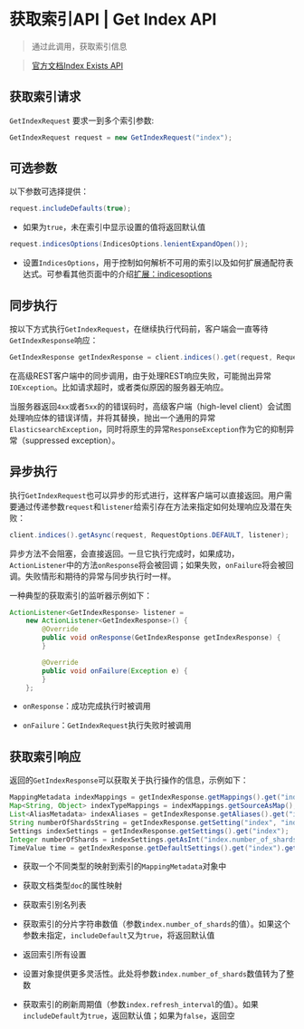 # 获取索引API | Get Index API

> 通过此调用，获取索引信息

> [官方文档Index Exists API](https://www.elastic.co/guide/en/elasticsearch/client/java-rest/current/java-rest-high-get-index.html)

## 获取索引请求

`GetIndexRequest` 要求一到多个索引参数:

```java
GetIndexRequest request = new GetIndexRequest("index");
```

## 可选参数

以下参数可选择提供：

```java
request.includeDefaults(true);
```

- 如果为`true`，未在索引中显示设置的值将返回默认值

```java
request.indicesOptions(IndicesOptions.lenientExpandOpen());
```

- 设置`IndicesOptions`，用于控制如何解析不可用的索引以及如何扩展通配符表达式。可参看其他页面中的介绍[扩展：indicesoptions](apis/index/index_exists?id=扩展：indicesoptions)

## 同步执行

按以下方式执行`GetIndexRequest`，在继续执行代码前，客户端会一直等待`GetIndexResponse`响应：

```java
GetIndexResponse getIndexResponse = client.indices().get(request, RequestOptions.DEFAULT);
```

在高级REST客户端中的同步调用，由于处理REST响应失败，可能抛出异常`IOException`。比如请求超时，或者类似原因的服务器无响应。

当服务器返回`4xx`或者`5xx`的的错误码时，高级客户端（high-level client）会试图处理响应体的错误详情，并将其替换，抛出一个通用的异常`ElasticsearchException`，同时将原生的异常`ResponseException`作为它的抑制异常（suppressed exception）。

## 异步执行

执行`GetIndexRequest`也可以异步的形式进行，这样客户端可以直接返回。用户需要通过传递参数`request`和`listener`给索引存在方法来指定如何处理响应及潜在失败：

```java
client.indices().getAsync(request, RequestOptions.DEFAULT, listener);
```

异步方法不会阻塞，会直接返回。一旦它执行完成时，如果成功，`ActionListener`中的方法`onResponse`将会被回调；如果失败，`onFailure`将会被回调。失败情形和期待的异常与同步执行时一样。

一种典型的获取索引的监听器示例如下：

```java
ActionListener<GetIndexResponse> listener =
    new ActionListener<GetIndexResponse>() {
        @Override
        public void onResponse(GetIndexResponse getIndexResponse) {
        }

        @Override
        public void onFailure(Exception e) {
        }
    };
```

- `onResponse`：成功完成执行时被调用

- `onFailure`：`GetIndexRequest`执行失败时被调用

## 获取索引响应

返回的`GetIndexResponse`可以获取关于执行操作的信息，示例如下：

```java
MappingMetadata indexMappings = getIndexResponse.getMappings().get("index");
Map<String, Object> indexTypeMappings = indexMappings.getSourceAsMap();
List<AliasMetadata> indexAliases = getIndexResponse.getAliases().get("index");
String numberOfShardsString = getIndexResponse.getSetting("index", "index.number_of_shards");
Settings indexSettings = getIndexResponse.getSettings().get("index");
Integer numberOfShards = indexSettings.getAsInt("index.number_of_shards", null);
TimeValue time = getIndexResponse.getDefaultSettings().get("index").getAsTime("index.refresh_interval", null);
```

- 获取一个不同类型的映射到索引的`MappingMetadata`对象中

- 获取文档类型`doc`的属性映射

- 获取索引别名列表

- 获取索引的分片字符串数值（参数`index.number_of_shards`的值）。如果这个参数未指定，`includeDefault`又为`true`，将返回默认值

- 返回索引所有设置

- 设置对象提供更多灵活性。此处将参数`index.number_of_shards`数值转为了整数

- 获取索引的刷新周期值（参数`index.refresh_interval`的值）。如果`includeDefault`为`true`，返回默认值；如果为`false`，返回空
